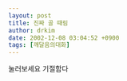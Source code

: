 ```yaml
---
layout: post
title: 진짜 골 때림
author: drkim
date: 2002-12-08 03:04:52 +0900
tags: [깨달음의대화]
---
```

눌러보세요 기절함다